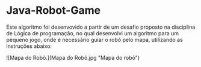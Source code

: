 # Java-Robot-Game

Este algoritmo foi desenvovido a partir de um desafio proposto na disciplina de Lógica de programação, no qual desenvolvi um algoritmo para um pequeno jogo, onde é necessário guiar o robõ pelo mapa, utilizando as instruções abaixo:

![Mapa do Robô.](Mapa do Robô.jpg "Mapa do robõ")
